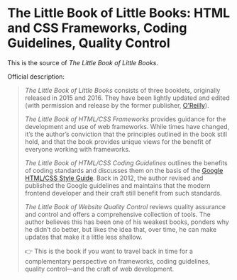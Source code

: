 # The Little Book of Little Books: HTML and CSS Frameworks, Coding Guidelines, Quality Control

This is the source of _The Little Book of Little Books_.

Official description:

> _The Little Book of Little Books_ consists of three booklets, originally released in 2015 and 2016. They have been lightly updated and edited (with permission and release by the former publisher, [O’Reilly](https://www.oreilly.com/)).
> 
> _The Little Book of HTML/CSS Frameworks_ provides guidance for the development and use of web frameworks. While times have changed, it’s the author’s conviction that the principles outlined in the book still hold, and that the book provides unique views for the benefit of everyone working with frameworks.
> 
> _The Little Book of HTML/CSS Coding Guidelines_ outlines the benefits of coding standards and discusses them on the basis of the [Google HTML/CSS Style Guide](https://google.github.io/styleguide/htmlcssguide.html). Back in 2012, the author revised and published the Google guidelines and maintains that the modern frontend developer and their craft still benefit from such standards. 
>
> _The Little Book of Website Quality Control_ reviews quality assurance and control and offers a comprehensive collection of tools. The author believes this has been one of his weakest books, ponders why he didn’t do better, but likes the idea that, over time, he can make updates that make it a little less shallow.
>
> 👉 This is the book if you want to travel back in time for a complementary perspective on frameworks, coding guidelines, quality control—and the craft of web development.